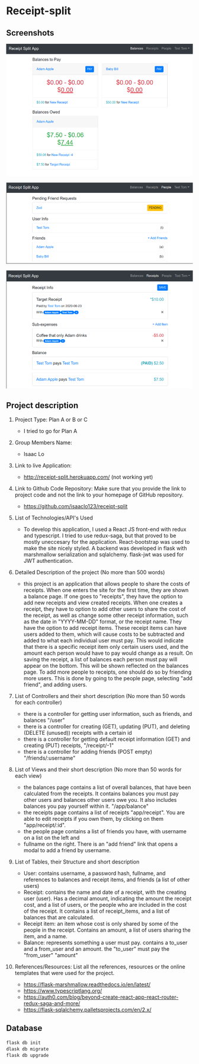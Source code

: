 # Receipt-split

## Screenshots

![Balance Pay Page](screenshots/balancepay.png)

![Friend Page](screenshots/friendpage.png)

![Receipt Edit Page](screenshots/receiptedit.png)

## Project description

1. Project Type: Plan A or B or C

    * I tried to go for Plan A

2. Group Members Name:

    * Isaac Lo

3. Link to live Application:

    * http://receipt-split.herokuapp.com/ (not working yet)

4. Link to Github Code Repository: Make sure that you provide the link to project code and not the link to your homepage of GitHub repository.

    * https://github.com/isaaclo123/receipt-split

5. List of Technologies/API's Used

    * To develop this application, I used a React JS front-end with redux and typescript. I tried to
      use redux-saga, but that proved to be mostly uneccesary for the application. React-bootstrap
      was used to make the site nicely styled. A backend was developed in flask with marshmallow
      serialization and sqlalchemy. flask-jwt was used for JWT authentication.

6. Detailed Description of the project (No more than 500 words)

    * this project is an application that allows people to share the costs of receipts. When one
      enters the site for the first time, they are shown a balance page. If one goes to "receipts",
      they have the option to add new receipts and view created receipts. When one creates a
      receipt, they have to option to add other users to share the cost of the receipt, as well as
      change some other receipt information, such as the date in "YYYY-MM-DD" format, or the receipt
      name. They have the option to add receipt items. These receipt items can have users added to
      them, which will cause costs to be subtracted and added to what each individual user must pay.
      This would indicate that there is a specific receipt item only certain users used, and the
      amount each person would have to pay would change as a result. On saving the receipt, a list
      of balances each person must pay will appear on the bottom. This will be shown reflected on
      the balances page. To add more people to receipts, one should do so by friending more users.
      This is done by going to the people page, selecting "add friend", and adding users.

7. List of Controllers and their short description (No more than 50 words for each controller)

    * there is a controller for getting user information, such as friends, and balances "/user"
    * there is a controller for creating (GET), updating (PUT), and deleting (DELETE (unused))
      receipts with a certain id
    * there is a controller for getting default receipt information (GET) and creating (PUT)
      receipts, "/receipt/-1"
    * there is a controller for adding friends (POST empty) "/friends/:username"

8. List of Views and their short description (No more than 50 words for each view)

    * the balances page contains a list of overall balances, that have been calculated from the
      receipts. It contains balances you must pay other users and balances other users owe you. It
      also includes balances you pay yourself within it. "/app/balance"
    * the receipts page contains a list of receipts "app/receipt". You are able to edit receipts if
      you own them, by clicking on them "app/receipt/:id".
    * the people page contains a list of friends you have, with username on a list on the left and
    * fullname on the right. There is an "add friend" link that opens a modal to add a friend by
      username.

9. List of Tables, their Structure and short description

    * User: contains username, a password hash, fullname, and references to balances and receipt
      items, and friends (a list of other users)
    * Receipt: contains the name and date of a receipt, with the creating user (user). Has a decimal
      amount, indicating the amount the receipt cost, and a list of users, or the people who are
      included in the cost of the receipt. It contains a list of receipt_items, and a list of
      balances that are calculated.
    * Receipt item: an item whose cost is only shared by some of the people in the receipt. Contains
      an amount, a list of users sharing the item, and a name.
    * Balance: represents something a user must pay. contains a to_user and a from_user and an
      amount. the "to_user" must pay the "from_user" "amount"

10. References/Resources: List all the references, resources or the online templates that were used for the project.

    * https://flask-marshmallow.readthedocs.io/en/latest/
    * https://www.typescriptlang.org/
    * https://auth0.com/blog/beyond-create-react-app-react-router-redux-saga-and-more/
    * https://flask-sqlalchemy.palletsprojects.com/en/2.x/

## Database

```bash
flask db init
dlask db migrate
flask db upgrade
```
